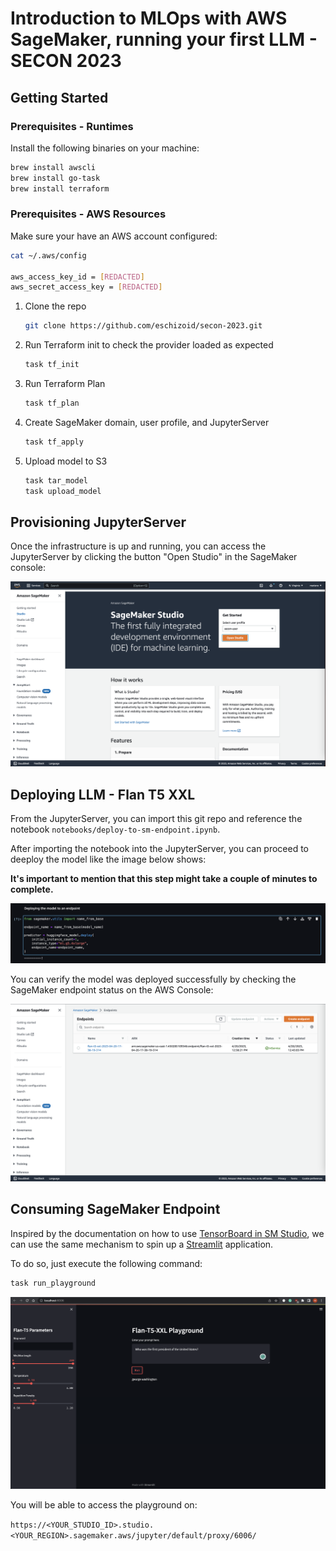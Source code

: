 # Introduction to MLOps with AWS SageMaker, running your first LLM - SECON 2023

## Getting Started

### Prerequisites - Runtimes

Install the following binaries on your machine:

```bash
brew install awscli
brew install go-task
brew install terraform
```

### Prerequisites - AWS Resources

Make sure your have an AWS account configured:

```bash
cat ~/.aws/config

aws_access_key_id = [REDACTED]
aws_secret_access_key = [REDACTED]
```

1. Clone the repo
    ```bash
    git clone https://github.com/eschizoid/secon-2023.git
    ```
2. Run Terraform init to check the provider loaded as expected
   ```bash
   task tf_init
   ```
3. Run Terraform Plan
   ```bash
   task tf_plan
   ```
4. Create SageMaker domain, user profile, and JupyterServer
   ```bash
   task tf_apply
   ```
5. Upload model to S3
   ```bash
   task tar_model
   task upload_model
   ```

## Provisioning JupyterServer

Once the infrastructure is up and running, you can access the JupyterServer by clicking the button "Open Studio" in the
SageMaker console:

![](images/jupyterserver-launch.png)

## Deploying LLM - Flan T5 XXL

From the JupyterServer, you can import this git repo and reference the notebook `notebooks/deploy-to-sm-endpoint.ipynb`.

After importing the notebook into the JupyterServer, you can proceed to deeploy the model like the image below shows:

**It's important to mention that this step might take a couple of minutes to complete.**

![](images/jupyterserver-endpoint-1.png)

You can verify the model was deployed successfully by checking the SageMaker endpoint status on the AWS Console:

![](images/jupyterserver-endpoint-2.png)

## Consuming SageMaker Endpoint

Inspired by the documentation on how to
use [TensorBoard in SM Studio](https://docs.aws.amazon.com/sagemaker/latest/dg/studio-tensorboard.html), we can use the
same mechanism to spin up a [Streamlit](https://streamlit.io) application.

To do so, just execute the following command:

```bash
task run_playground
```

![](images/playground-ui.png)

You will be able to access the playground on:

`https://<YOUR_STUDIO_ID>.studio.<YOUR_REGION>.sagemaker.aws/jupyter/default/proxy/6006/`
